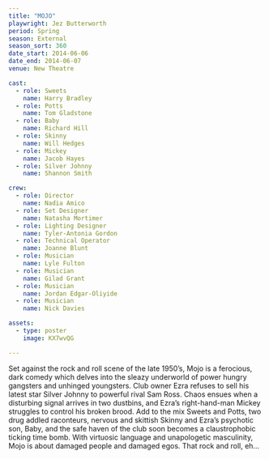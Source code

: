 ```yaml
---
title: "MOJO"
playwright: Jez Butterworth
period: Spring
season: External
season_sort: 360
date_start: 2014-06-06
date_end: 2014-06-07
venue: New Theatre

cast:
  - role: Sweets
    name: Harry Bradley
  - role: Potts
    name: Tom Gladstone
  - role: Baby
    name: Richard Hill
  - role: Skinny
    name: Will Hedges
  - role: Mickey
    name: Jacob Hayes
  - role: Silver Johnny
    name: Shannon Smith

crew:
  - role: Director
    name: Nadia Amico
  - role: Set Designer
    name: Natasha Mortimer
  - role: Lighting Designer
    name: Tyler-Antonia Gordon
  - role: Technical Operator
    name: Joanne Blunt
  - role: Musician
    name: Lyle Fulton
  - role: Musician
    name: Gilad Grant
  - role: Musician
    name: Jordan Edgar-Oliyide
  - role: Musician
    name: Nick Davies

assets:
  - type: poster
    image: KX7wvQG

---
```


Set against the rock and roll scene of the late 1950’s, Mojo is a ferocious, dark comedy which delves into the sleazy underworld of power hungry gangsters and unhinged youngsters. Club owner Ezra refuses to sell his latest star Silver Johnny to powerful rival Sam Ross. Chaos ensues when a disturbing signal arrives in two dustbins, and Ezra’s right-hand-man Mickey struggles to control his broken brood. Add to the mix Sweets and Potts, two drug addled raconteurs, nervous and skittish Skinny and Ezra’s psychotic son, Baby, and the safe haven of the club soon becomes a claustrophobic ticking time bomb. With virtuosic language and unapologetic masculinity, Mojo is about damaged people and damaged egos. That rock and roll, eh…
